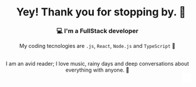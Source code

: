 
<div display="inline-block">
 
 <h1 align="center" style="margin-left: 20px">Yey! Thank you for stopping by. 👋 </h1>
 <h3 align="center">  💻 I'm a FullStack developer </h3>
</div>

<div align="center"  display="inline-block">

 My coding tecnologies are `.js`, `React`, `Node.js` and `TypeScript` 💜 

 <br> 
 I am an avid reader; I love music, rainy days and deep conversations about everything with anyone. 🌱
 <br>
  <a  href="https://www.linkedin.com/in/heloisamcosta/"><img align="right" width="25px" src="https://github.com/Aakarsh-B/trying-repos/blob/master/linkedin.svg" />
</div>

##

